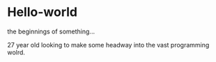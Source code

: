 # Hello-world
the beginnings of something...

27 year old looking to make some headway into the vast programming wolrd.
